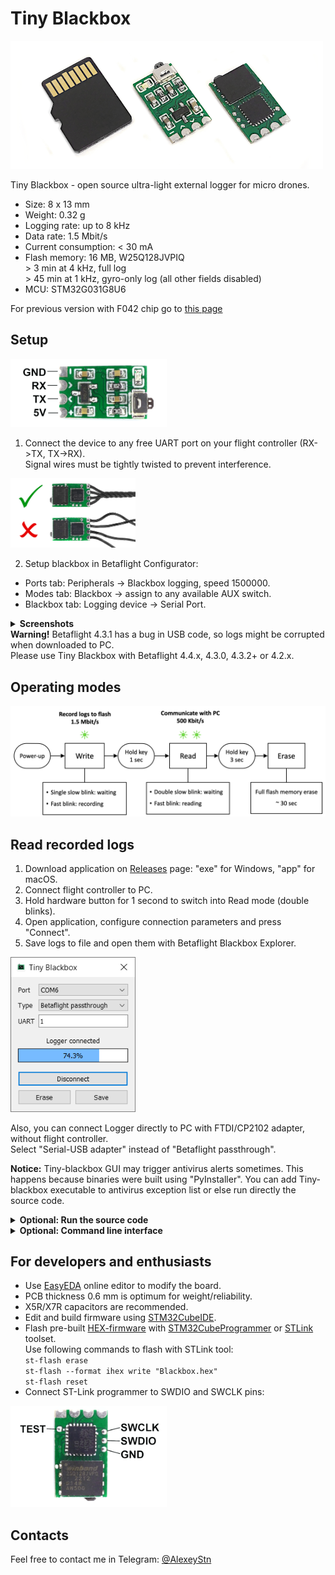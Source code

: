 # Tiny Blackbox
<img src="Images/tiny-blackbox.png" width="500" />

Tiny Blackbox - open source ultra-light external logger for micro drones.<br>

* Size: 8 x 13 mm
* Weight: 0.32 g
* Logging rate: up to 8 kHz 
* Data rate: 1.5 Mbit/s
* Current consumption: < 30 mA
* Flash memory: 16 MB, W25Q128JVPIQ <br>
 &gt; 3 min at 4 kHz, full log <br>
 &gt; 45 min at 1 kHz, gyro-only log (all other fields disabled)
* MCU: STM32G031G8U6

For previous version with F042 chip go to [this page](https://github.com/alexeystn/tiny-blackbox/tree/stm32f042)

## Setup
<img src="Images/pinout.png" width="250" />

1) Connect the device to any free UART port on your flight controller (RX->TX, TX->RX).<br>
Signal wires must be tightly twisted to prevent interference.
<img src="Images/wire.png" width="200" />

2) Setup blackbox in Betaflight Configurator:
* Ports tab: Peripherals -> Blackbox logging, speed 1500000.
* Modes tab: Blackbox -> assign to any available AUX switch.
* Blackbox tab: Logging device -> Serial Port.
<details>
<summary><b>Screenshots</b></summary>
<img src="Images/betaflight.png">
</details>
<b>Warning!</b> Betaflight 4.3.1 has a bug in USB code, so logs might be corrupted when downloaded to PC. <br>
Please use Tiny Blackbox with Betaflight 4.4.x, 4.3.0, 4.3.2+ or 4.2.x.

## Operating modes
<img src="Images/modes.png" width="700" />

## Read recorded logs
1) Download application on [Releases](https://github.com/alexeystn/tiny-blackbox/releases) page: "exe" for Windows, "app" for macOS.
2) Connect flight controller to PC.
3) Hold hardware button for 1 second to switch into Read mode (double blinks).
4) Open application, configure connection parameters and press "Connect".
5) Save logs to file and open them with Betaflight Blackbox Explorer.
<img src="Images/screenshot.png"  width="200" />

Also, you can connect Logger directly to PC with FTDI/CP2102 adapter, without flight controller. <br>
Select "Serial-USB adapter" instead of "Betaflight passthrough".

<b>Notice:</b> Tiny-blackbox GUI may trigger antivirus alerts sometimes. This happens because binaries were built using "PyInstaller". You can add Tiny-blackbox executable to antivirus exception list or else run directly the source code.

<details>
<summary><b>Optional: Run the source code</b></summary>

1) Get the latest version of [Python](https://www.python.org/downloads/). <br>
Set "Add Python to PATH" checkbox while installing.
2) Install additional modules. <br>
Open "cmd.exe" (Windows) or "Terminal" (macOS) and enter: <br>
`pip3 install pyserial` <br>
`pip3 install PyQt5==5.15`
3) Download and run GUI Python script: [tinybb_gui.py](/Software/GUI/tinybb_gui.py).
</details>

<details>
<summary><b>Optional: Command line interface</b></summary>

CLI Python script for downloading logs is also available.<br>
Install Python and `pyserial` as described in section above.<br>
Run CLI script: [tinybb_cli.py](/Software/CLI/tinybb_cli.py)

</details>

## For developers and enthusiasts

* Use [EasyEDA](https://easyeda.com/editor) online editor to modify the board.
* PCB thickness 0.6 mm is optimum for weight/reliability.
* X5R/X7R capacitors are recommended.
* Edit and build firmware using [STM32CubeIDE](https://www.st.com/en/development-tools/stm32cubeide.html).
* Flash pre-built [HEX-firmware](/Firmware/Debug/Blackbox.hex) with [STM32CubeProgrammer](https://www.st.com/content/st_com/en/products/development-tools/software-development-tools/stm32-software-development-tools/stm32-programmers/stm32cubeprog.html) or [STLink](https://github.com/stlink-org/stlink) toolset.<br> 
Use following commands to flash with STLink tool:<br>
`st-flash erase`<br>
`st-flash --format ihex write "Blackbox.hex"`<br>
`st-flash reset`
* Connect ST-Link programmer to SWDIO and SWCLK pins:

<img src="Images/swd.png" width="250" />

## Contacts
 
Feel free to contact me in Telegram: [@AlexeyStn](https://t.me/AlexeyStn)
